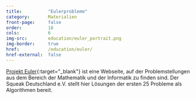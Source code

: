 ```yaml
---
title:          "Eulerprobleme"
category:       Materialien
front-page:     false
order:          18
cols:           6
img-src:        education/euler_portrait.png
img-border:     true
href:           /education/euler/
href-external:  false
---
```


[Projekt Euler](http://www.projecteuler.net){:target="_blank"} ist eine Webseite,
auf der Problemstellungen aus dem Bereich der Mathematik und der
Informatik zu finden sind. Der Squeak Deutschland e.V. stellt hier
Lösungen der ersten 25 Probleme als Algorithmen bereit.
